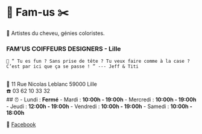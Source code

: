 # 💈 Fam-us ✂️
🌈 Artistes du cheveu, génies coloristes. 
### FAM’US COIFFEURS DESIGNERS - Lille

    📣 “ Tu es fun ? Sans prise de tête ? Tu veux faire comme à la case ?
    C’est par ici que ça se passe ! ” --- Jeff & Titi
<br />
📍 11 Rue Nicolas Leblanc 59000 Lille
<br />
☎️ 03 62 10 33 32
<br />
## ⏰    
- Lundi : <b>Fermé</b>
- Mardi : <b>10:00h - 19:00h</b>
- Mercredi : <b>10:00h - 19:00h</b>
- Jeudi : <b>12:00h - 19:00h</b>
- Vendredi : <b>10:00h - 19:00h</b>
- Samedi : <b>10:00h - 18:00h</b>


🔗 [Facebook]

[Facebook]: https://fr-fr.facebook.com/famus.coiffeursdesigners/